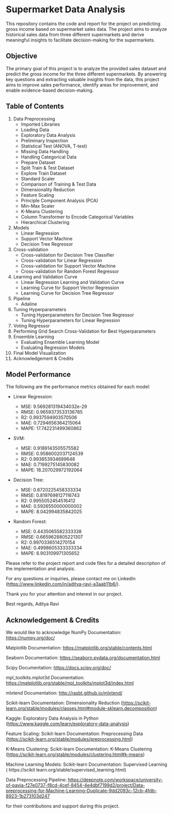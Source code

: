 # Supermarket Data Analysis 

This repository contains the code and report for the project on predicting gross income based on supermarket sales data. The project aims to analyze historical sales data from three different supermarkets and derive meaningful insights to facilitate decision-making for the supermarkets.

## Objective
The primary goal of this project is to analyze the provided sales dataset and predict the gross income for the three different supermarkets. By answering key questions and extracting valuable insights from the data, this project aims to improve sales performance, identify areas for improvement, and enable evidence-based decision-making.

## Table of Contents
1. Data Preprocessing
   - Imported Libraries
   - Loading Data
   - Exploratory Data Analysis
   - Preliminary Inspection
   - Statistical Test (ANOVA, T-test)
   - Missing Data Handling
   - Handling Categorical Data
   - Prepare Dataset
   - Split Train & Test Dataset
   - Explore Train Dataset
   - Standard Scaler
   - Comparison of Training & Test Data
   - Dimensionality Reduction
   - Feature Scaling
   - Principle Component Analysis (PCA)
   - Min-Max Scaler
   - K-Means Clustering
   - Column Transformer to Encode Categorical Variables
   - Hierarchical Clustering
2. Models
   - Linear Regression
   - Support Vector Machine
   - Decision Tree Regressor
3. Cross-validation
   - Cross-validation for Decision Tree Classifier
   - Cross-validation for Linear Regression
   - Cross-validation for Support Vector Machine
   - Cross-validation for Random Forest Regressor
4. Learning and Validation Curve
   - Linear Regression Learning and Validation Curve
   - Learning Curve for Support Vector Regression
   - Learning Curve for Decision Tree Regressor
5. Pipeline
   - Adaline
6. Tuning Hyperparameters
   - Tuning Hyperparameters for Decision Tree Regressor
   - Tuning Hyperparameters for Linear Regression
7. Voting Regressor
8. Performing Grid Search Cross-Validation for Best Hyperparameters
9. Ensemble Learning
   - Evaluating Ensemble Learning Model
   - Evaluating Regression Models
10. Final Model Visualization
11. Acknowledgement & Credits

## Model Performance

The following are the performance metrics obtained for each model:

- Linear Regression:
   - MSE: 9.569281319434032e-29
   - RMSE: 0.9659373533136785
   - R2: 0.9937594903570506
   - MAE: 0.7294656364215064
   - MAPE: 17.742231499360862

- SVM:
   - MSE: 0.9189143505575582
   - RMSE: 0.9586002037124539
   - R2: 0.993853934689648
   - MAE: 0.7199275145830082
   - MAPE: 18.207029972192064

- Decision Tree:
   - MSE: 0.6720225458333334
   - RMSE: 0.8197698127116743
   - R2: 0.9955052454516412
   - MAE: 0.5926550000000002
   - MAPE: 8.042994835842025

- Random Forest:
   - MSE: 0.4435065582333338
   - RMSE: 0.6659628805221307
   - R2: 0.9970336514270154
   - MAE: 0.4998605333333334
   - MAPE: 6.903109971305652

Please refer to the project report and code files for a detailed description of the implementation and analysis.

For any questions or inquiries, please contact me on LinkedIn (https://www.linkedin.com/in/aditya-ravi-a3aab11b6/).

Thank you for your attention and interest in our project.

Best regards,
Aditya Ravi


## Acknowledgement & Credits
We would like to acknowledge NumPy Documentation: https://numpy.org/doc/

Matplotlib Documentation: https://matplotlib.org/stable/contents.html

Seaborn Documentation: https://seaborn.pydata.org/documentation.html

Scipy Documentation: https://docs.scipy.org/doc/

mpl_toolkits.mplot3d Documentation: https://matplotlib.org/stable/mpl_toolkits/mplot3d/index.html

mlxtend Documentation: http://rasbt.github.io/mlxtend/

Scikit-learn Documentation: Dimensionality Reduction (https://scikit-learn.org/stable/modules/classes.html#module-sklearn.decomposition)

Kaggle: Exploratory Data Analysis in Python (https://www.kaggle.com/learn/exploratory-data-analysis) 

Feature Scaling: Scikit-learn Documentation: Preprocessing Data (https://scikit-learn.org/stable/modules/preprocessing.html)

K-Means Clustering: Scikit-learn Documentation: K-Means Clustering (https://scikit-learn.org/stable/modules/clustering.html#k-means)

Machine Learning Models: Scikit-learn Documentation: Supervised Learning ( https://scikit learn.org/stable/supervised_learning.html)

Data Preprocessing Pipeline: https://deepnote.com/workspace/university-of-pavia-f27e0737-f8cd-4cef-8454-4e4dbf7199d2/project/Data-preprocessing-for-Machine-Learning-Duplicate-9dd2093c-12cb-4fdb-8923-1b273103d247

 for their contributions and support during this project.

